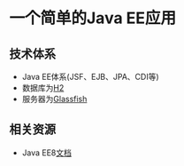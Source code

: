 # 一个简单的Java EE应用  

## 技术体系
- Java EE体系(JSF、EJB、JPA、CDI等)
- 数据库为[H2](https://www.h2database.com/html/main.html)
- 服务器为[Glassfish](https://javaee.github.io/glassfish/)
  
## 相关资源
- Java EE8[文档](https://javaee.github.io/tutorial/toc.html)
